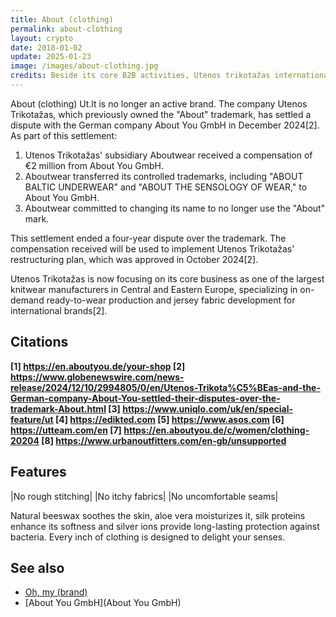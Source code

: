 ```yaml
---
title: About (clothing)
permalink: about-clothing
layout: crypto
date: 2018-01-02
update: 2025-01-23
image: /images/about-clothing.jpg
credits: Beside its core B2B activities, Utenos trikotažas internationally operates two in-house created fashion brands Ut.lt
---
```


About (clothing) Ut.lt is no longer an active brand. The company Utenos Trikotažas, which previously owned the "About" trademark, has settled a dispute with the German company About You GmbH in December 2024[2]. As part of this settlement:

1. Utenos Trikotažas' subsidiary Aboutwear received a compensation of €2 million from About You GmbH.
2. Aboutwear transferred its controlled trademarks, including "ABOUT BALTIC UNDERWEAR" and "ABOUT THE SENSOLOGY OF WEAR," to About You GmbH.
3. Aboutwear committed to changing its name to no longer use the "About" mark.

This settlement ended a four-year dispute over the trademark. The compensation received will be used to implement Utenos Trikotažas' restructuring plan, which was approved in October 2024[2].

Utenos Trikotažas is now focusing on its core business as one of the largest knitwear manufacturers in Central and Eastern Europe, specializing in on-demand ready-to-wear production and jersey fabric development for international brands[2].

## Citations

**[1] https://en.aboutyou.de/your-shop
[2] https://www.globenewswire.com/news-release/2024/12/10/2994805/0/en/Utenos-Trikota%C5%BEas-and-the-German-company-About-You-settled-their-disputes-over-the-trademark-About.html
[3] https://www.uniqlo.com/uk/en/special-feature/ut
[4] https://edikted.com
[5] https://www.asos.com
[6] https://utteam.com/en
[7] https://en.aboutyou.de/c/women/clothing-20204
[8] https://www.urbanoutfitters.com/en-gb/unsupported**

## Features

|No rough stitching|
|No itchy fabrics|
|No uncomfortable seams|

Natural beeswax soothes the skin, aloe vera moisturizes it, silk proteins enhance its softness and silver ions provide long-lasting protection against bacteria. Every inch of clothing is designed to delight your senses.

## See also

+ [Oh, my (brand)](oh-my-brand)
+ [About You GmbH](About You GmbH)
